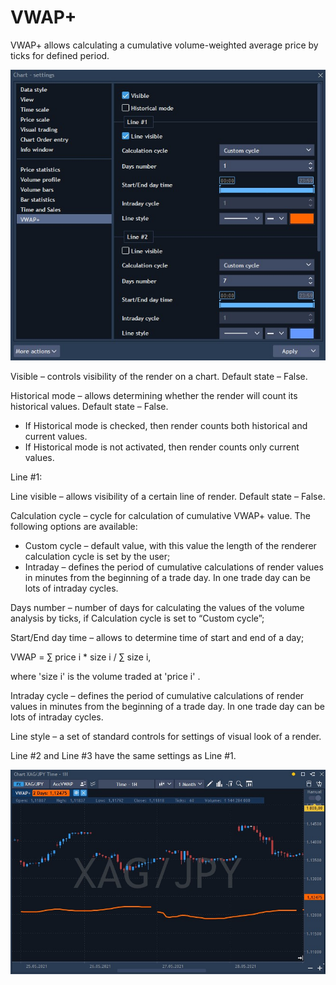 # VWAP+

VWAP+ allows calculating a cumulative volume-weighted average price by ticks for defined period.

![](../../../../../.gitbook/assets/screenshot_2%20%2838%29.jpg)

Visible – controls visibility of the render on a chart. Default state – False.

Historical mode – allows determining whether the render will count its historical values. Default state – False.

* If Historical mode is checked, then render counts both historical and current values.
* If Historical mode is not activated, then render counts only current values.

Line \#1:

Line visible – allows visibility of a certain line of render. Default state – False.

Calculation cycle – cycle for calculation of cumulative VWAP+ value. The following options are available:

* Custom cycle – default value, with this value the length of the renderer calculation cycle is set by the user;
* Intraday – defines the period of cumulative calculations of render values in minutes from the beginning of a trade day. In one trade day can be lots of intraday cycles.

Days number – number of days for calculating the values of the volume analysis by ticks, if Calculation cycle is set to “Custom cycle”;

Start/End day time – allows to determine time of start and end of a day;

VWAP = ∑ price i \* size i / ∑ size i,

where 'size i' is the volume traded at 'price i' .

Intraday cycle – defines the period of cumulative calculations of render values in minutes from the beginning of a trade day. In one trade day can be lots of intraday cycles.

Line style – a set of standard controls for settings of visual look of a render.

Line \#2 and Line \#3 have the same settings as Line \#1.

![](../../../../../.gitbook/assets/screenshot_4%20%289%29.jpg)


